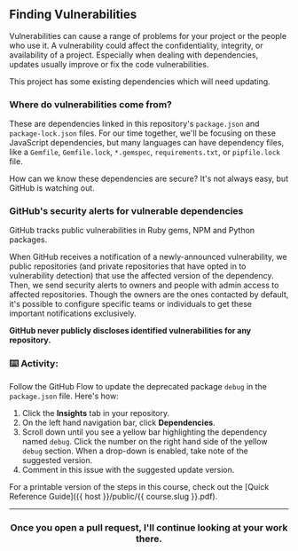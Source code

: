 ## Finding Vulnerabilities

Vulnerabilities can cause a range of problems for your project or the people who use it.  A vulnerability could affect the confidentiality, integrity, or availability of a project.  Especially when dealing with dependencies, updates usually improve or fix the code vulnerabilities.

This project has some existing dependencies which will need updating.

### Where do vulnerabilities come from?

These are dependencies linked in this repository's `package.json` and `package-lock.json` files. For our time together, we'll be focusing on these JavaScript dependencies, but many languages can have dependency files, like a `Gemfile`, `Gemfile.lock`, `*.gemspec`, `requirements.txt`, or `pipfile.lock` file.

How can we know these dependencies are secure? It's not always easy, but GitHub is watching out.

### GitHub's security alerts for vulnerable dependencies
GitHub tracks public vulnerabilities in Ruby gems, NPM and Python packages.

When GitHub receives a notification of a newly-announced vulnerability, we public repositories (and private repositories that have opted in to vulnerability detection) that use the affected version of the dependency. Then, we send security alerts to owners and people with admin access to affected repositories. Though the owners are the ones contacted by default, it's possible to configure specific teams or individuals to get these important notifications exclusively.

**GitHub never publicly discloses identified vulnerabilities for any repository.**

### :keyboard: Activity:

Follow the GitHub Flow to update the deprecated package `debug` in the `package.json` file. Here's how:

1. Click the **Insights** tab in your repository.
1. On the left hand navigation bar, click **Dependencies**.
1. Scroll down until you see a yellow bar highlighting the dependency named `debug`. Click the number on the right hand side of the yellow `debug` section. When a drop-down is enabled, take note of the suggested version.
1. Comment in this issue with the suggested update version.

For a printable version of the steps in this course, check out the [Quick Reference Guide]({{ host }}/public/{{ course.slug }}.pdf).

<hr>
<h3 align="center">Once you open a pull request, I'll continue looking at your work there.</h3>
